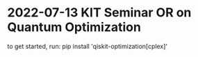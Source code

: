 # 2022-07-13 KIT Seminar OR on Quantum Optimization

to get started, run:
pip install 'qiskit-optimization[cplex]'
